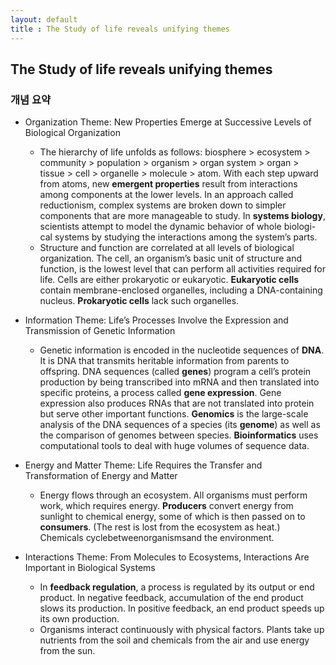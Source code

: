 ```yaml
---
layout: default
title : The Study of life reveals unifying themes
---
```


## The Study of life reveals unifying themes

### 개념 요약

- Organization Theme: New Properties Emerge at Successive Levels of Biological Organization
    + The hierarchy of life unfolds as follows: biosphere > ecosystem > community > population > organism > organ system > organ > tissue > cell > organelle > molecule > atom. With each step upward from atoms, new __emergent properties__ result from interactions among components at the lower levels. In an approach called reductionism, complex systems are broken down to simpler components that are more manageable to study. In __systems biology__, scientists attempt to model the dynamic behavior of whole biologi- cal systems by studying the interactions among the system’s parts.
    + Structure and function are correlated at all levels of biological organization. The cell, an organism’s basic unit of structure and function, is the lowest level that can perform all activities required for life. Cells are either prokaryotic or eukaryotic. __Eukaryotic cells__ contain membrane-enclosed organelles, including a DNA-containing nucleus. __Prokaryotic cells__ lack such organelles.

- Information Theme: Life’s Processes Involve the Expression and Transmission of Genetic Information
    + Genetic information is encoded in the nucleotide sequences of __DNA__. It is DNA that transmits heritable information from parents to offspring. DNA sequences (called __genes__) program a cell’s protein production by being transcribed into mRNA and then translated into specific proteins, a process called __gene expression__. Gene expression also produces RNAs that are not translated into protein but serve other important functions. __Genomics__ is the large-scale analysis of the DNA sequences of a species (its __genome__) as well as the comparison of genomes between species. __Bioinformatics__ uses computational tools to deal with huge volumes of sequence data.

- Energy and Matter Theme: Life Requires the Transfer and Transformation of Energy and Matter
    + Energy flows through an ecosystem. All organisms must perform work, which requires energy. __Producers__ convert energy from sunlight to chemical energy, some of which is then passed on to __consumers__. (The rest is lost from the ecosystem as heat.) Chemicals cyclebetweenorganismsand the environment.

- Interactions Theme: From Molecules to Ecosystems, Interactions Are Important in Biological Systems
    + In __feedback regulation__, a process is regulated by its output or end product. In negative feedback, accumulation of the end product slows its production. In positive feedback, an end product speeds up its own production.
    + Organisms interact continuously with physical factors. Plants take up nutrients from the soil and chemicals from the air and use energy from the sun.